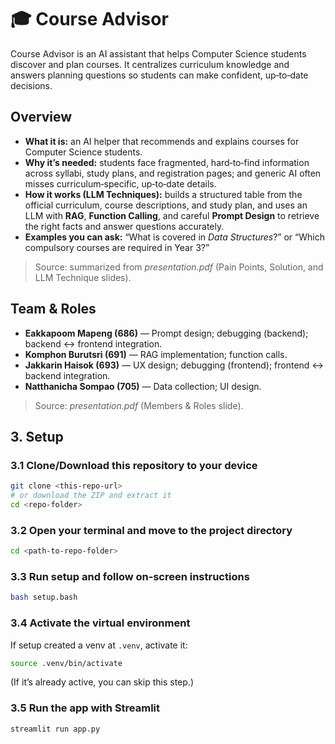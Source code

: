 # 🎓 Course Advisor

Course Advisor is an AI assistant that helps Computer Science students discover and plan courses. It centralizes curriculum knowledge and answers planning questions so students can make confident, up‑to‑date decisions.

## Overview
- **What it is:** an AI helper that recommends and explains courses for Computer Science students.  
- **Why it’s needed:** students face fragmented, hard‑to‑find information across syllabi, study plans, and registration pages; and generic AI often misses curriculum‑specific, up‑to‑date details.  
- **How it works (LLM Techniques):** builds a structured table from the official curriculum, course descriptions, and study plan, and uses an LLM with **RAG**, **Function Calling**, and careful **Prompt Design** to retrieve the right facts and answer questions accurately.  
- **Examples you can ask:** “What is covered in *Data Structures*?” or “Which compulsory courses are required in Year 3?”

> Source: summarized from *presentation.pdf* (Pain Points, Solution, and LLM Technique slides).

## Team & Roles
- **Eakkapoom Mapeng (686)** — Prompt design; debugging (backend); backend ↔ frontend integration.  
- **Komphon Burutsri (691)** — RAG implementation; function calls.  
- **Jakkarin Haisok (693)** — UX design; debugging (frontend); frontend ↔ backend integration.  
- **Natthanicha Sompao (705)** — Data collection; UI design.  

> Source: *presentation.pdf* (Members & Roles slide).

## 3. Setup

### 3.1 Clone/Download this repository to your device
```bash
git clone <this-repo-url>
# or download the ZIP and extract it
cd <repo-folder>
```

### 3.2 Open your terminal and move to the project directory
```bash
cd <path-to-repo-folder>
```

### 3.3 Run setup and follow on‑screen instructions
```bash
bash setup.bash
```

### 3.4 Activate the virtual environment
If setup created a venv at `.venv`, activate it:
```bash
source .venv/bin/activate
```
(If it’s already active, you can skip this step.)

### 3.5 Run the app with Streamlit
```bash
streamlit run app.py
```
